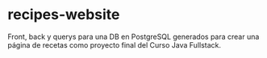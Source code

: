 # recipes-website
Front, back y querys para una DB en PostgreSQL generados para crear una página de recetas como proyecto final del Curso Java Fullstack.
